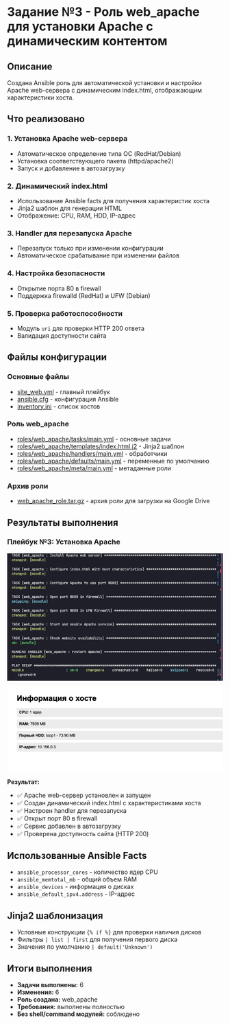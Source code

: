 # Задание №3 - Роль web_apache для установки Apache с динамическим контентом

## Описание
Создана Ansible роль для автоматической установки и настройки Apache web-сервера с динамическим index.html, отображающим характеристики хоста.

## Что реализовано

### 1. Установка Apache web-сервера
- Автоматическое определение типа ОС (RedHat/Debian)
- Установка соответствующего пакета (httpd/apache2)
- Запуск и добавление в автозагрузку

### 2. Динамический index.html
- Использование Ansible facts для получения характеристик хоста
- Jinja2 шаблон для генерации HTML
- Отображение: CPU, RAM, HDD, IP-адрес

### 3. Handler для перезапуска Apache
- Перезапуск только при изменении конфигурации
- Автоматическое срабатывание при изменении файлов

### 4. Настройка безопасности
- Открытие порта 80 в firewall
- Поддержка firewalld (RedHat) и UFW (Debian)

### 5. Проверка работоспособности
- Модуль `uri` для проверки HTTP 200 ответа
- Валидация доступности сайта

## Файлы конфигурации

### Основные файлы
- [site_web.yml](./site_web.yml) - главный плейбук
- [ansible.cfg](./ansible.cfg) - конфигурация Ansible
- [inventory.ini](./inventory.ini) - список хостов

### Роль web_apache
- [roles/web_apache/tasks/main.yml](./roles/web_apache/tasks/main.yml) - основные задачи
- [roles/web_apache/templates/index.html.j2](./roles/web_apache/templates/index.html.j2) - Jinja2 шаблон
- [roles/web_apache/handlers/main.yml](./roles/web_apache/handlers/main.yml) - обработчики
- [roles/web_apache/defaults/main.yml](./roles/web_apache/defaults/main.yml) - переменные по умолчанию
- [roles/web_apache/meta/main.yml](./roles/web_apache/meta/main.yml) - метаданные роли

### Архив роли
- [web_apache_role.tar.gz](./web_apache_role.tar.gz) - архив роли для загрузки на Google Drive

## Результаты выполнения

### Плейбук №3: Установка Apache
![Плейбук 3.1](./Playbook%203.1.png)
![Плейбук 3.2](./Playbook%203.2.png)

**Результат:** 
- ✅ Apache web-сервер установлен и запущен
- ✅ Создан динамический index.html с характеристиками хоста
- ✅ Настроен handler для перезапуска
- ✅ Открыт порт 80 в firewall
- ✅ Сервис добавлен в автозагрузку
- ✅ Проверена доступность сайта (HTTP 200)

## Использованные Ansible Facts
- `ansible_processor_cores` - количество ядер CPU
- `ansible_memtotal_mb` - общий объем RAM
- `ansible_devices` - информация о дисках
- `ansible_default_ipv4.address` - IP-адрес

## Jinja2 шаблонизация
- Условные конструкции `{% if %}` для проверки наличия дисков
- Фильтры `| list | first` для получения первого диска
- Значения по умолчанию `| default('Unknown')`

## Итоги выполнения
- **Задачи выполнены:** 6
- **Изменения:** 6
- **Роль создана:** web_apache
- **Требования:** выполнены полностью
- **Без shell/command модулей:** соблюдено




